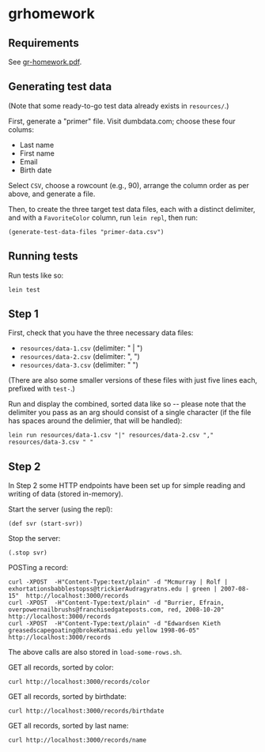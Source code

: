 grhomework
==========

Requirements
------------

See [gr-homework.pdf](doc/gr-homework.pdf).

Generating test data
--------------------

(Note that some ready-to-go test data already exists in `resources/`.)

First, generate a "primer" file. Visit dumbdata.com; choose these four
colums:

* Last name
* First name
* Email
* Birth date

Select `CSV`, choose a rowcount (e.g., 90), arrange the column order as
per above, and generate a file.

Then, to create the three target test data files, each with a distinct
delimiter, and with a `FavoriteColor` column, run `lein repl`, then run:

    (generate-test-data-files "primer-data.csv")

Running tests
-------------

Run tests like so:

    lein test

Step 1
------

First, check that you have the three necessary data files:

* `resources/data-1.csv` (delimiter: " | ")
* `resources/data-2.csv` (delimiter: ", ")
* `resources/data-3.csv` (delimiter: " ")

(There are also some smaller versions of these files with just
five lines each, prefixed with `test-`.)

Run and display the combined, sorted data like so -- please note that the
delimiter you pass as an arg should consist of a single character (if the
file has spaces around the delimier, that will be handled):

    lein run resources/data-1.csv "|" resources/data-2.csv "," resources/data-3.csv " "

Step 2
------

In Step 2 some HTTP endpoints have been set up for simple reading
and writing of data (stored in-memory).

Start the server (using the repl):

    (def svr (start-svr))

Stop the server:

    (.stop svr)

POSTing a record:

    curl -XPOST  -H"Content-Type:text/plain" -d "Mcmurray | Rolf | exhortationsbabblestopss@trickierAudragyratns.edu | green | 2007-08-15"  http://localhost:3000/records
    curl -XPOST  -H"Content-Type:text/plain" -d "Burrier, Efrain, overpowernailbrushs@franchisedgateposts.com, red, 2008-10-20"  http://localhost:3000/records
    curl -XPOST  -H"Content-Type:text/plain" -d "Edwardsen Kieth greasedscapegoating@brokeKatmai.edu yellow 1998-06-05"  http://localhost:3000/records

The above calls are also stored in `load-some-rows.sh`.

GET all records, sorted by color:

    curl http://localhost:3000/records/color

GET all records, sorted by birthdate:

    curl http://localhost:3000/records/birthdate

GET all records, sorted by last name:

    curl http://localhost:3000/records/name


